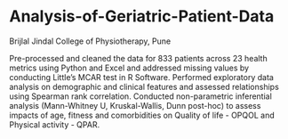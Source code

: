 # Analysis-of-Geriatric-Patient-Data
Brijlal Jindal College of Physiotherapy, Pune

Pre-processed and cleaned the data for 833 patients across 23 health metrics using Python and Excel and addressed missing values by conducting Little’s MCAR test in R Software. Performed exploratory data analysis on demographic and clinical features and assessed relationships using Spearman rank correlation. Conducted non-parametric inferential analysis (Mann-Whitney U, Kruskal-Wallis, Dunn post-hoc) to assess impacts of age, fitness and comorbidities on Quality of life - OPQOL and Physical activity - QPAR.
